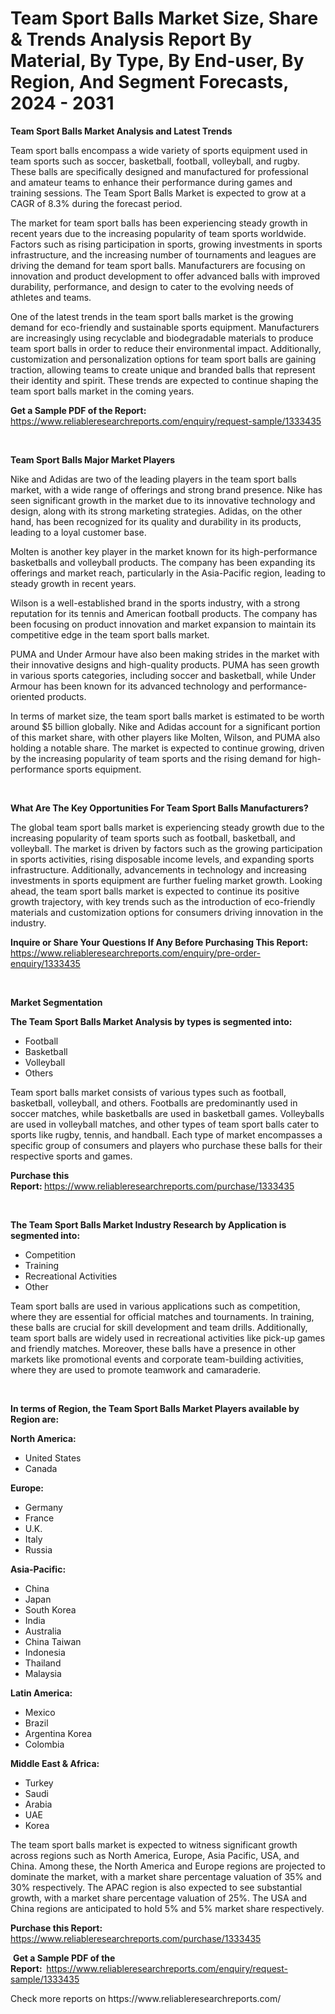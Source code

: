 <p><h1>Team Sport Balls Market Size, Share & Trends Analysis Report By Material, By Type, By End-user, By Region, And Segment Forecasts, 2024 - 2031</h1></p><p><strong>Team Sport Balls Market Analysis and Latest Trends</strong></p>
<p><p>Team sport balls encompass a wide variety of sports equipment used in team sports such as soccer, basketball, football, volleyball, and rugby. These balls are specifically designed and manufactured for professional and amateur teams to enhance their performance during games and training sessions. The Team Sport Balls Market is expected to grow at a CAGR of 8.3% during the forecast period.</p><p>The market for team sport balls has been experiencing steady growth in recent years due to the increasing popularity of team sports worldwide. Factors such as rising participation in sports, growing investments in sports infrastructure, and the increasing number of tournaments and leagues are driving the demand for team sport balls. Manufacturers are focusing on innovation and product development to offer advanced balls with improved durability, performance, and design to cater to the evolving needs of athletes and teams.</p><p>One of the latest trends in the team sport balls market is the growing demand for eco-friendly and sustainable sports equipment. Manufacturers are increasingly using recyclable and biodegradable materials to produce team sport balls in order to reduce their environmental impact. Additionally, customization and personalization options for team sport balls are gaining traction, allowing teams to create unique and branded balls that represent their identity and spirit. These trends are expected to continue shaping the team sport balls market in the coming years.</p></p>
<p><strong>Get a Sample PDF of the Report:&nbsp;</strong> <a href="https://www.reliableresearchreports.com/enquiry/request-sample/1333435">https://www.reliableresearchreports.com/enquiry/request-sample/1333435</a></p>
<p>&nbsp;</p>
<p><strong>Team Sport Balls Major Market Players</strong></p>
<p><p>Nike and Adidas are two of the leading players in the team sport balls market, with a wide range of offerings and strong brand presence. Nike has seen significant growth in the market due to its innovative technology and design, along with its strong marketing strategies. Adidas, on the other hand, has been recognized for its quality and durability in its products, leading to a loyal customer base.</p><p>Molten is another key player in the market known for its high-performance basketballs and volleyball products. The company has been expanding its offerings and market reach, particularly in the Asia-Pacific region, leading to steady growth in recent years.</p><p>Wilson is a well-established brand in the sports industry, with a strong reputation for its tennis and American football products. The company has been focusing on product innovation and market expansion to maintain its competitive edge in the team sport balls market.</p><p>PUMA and Under Armour have also been making strides in the market with their innovative designs and high-quality products. PUMA has seen growth in various sports categories, including soccer and basketball, while Under Armour has been known for its advanced technology and performance-oriented products.</p><p>In terms of market size, the team sport balls market is estimated to be worth around $5 billion globally. Nike and Adidas account for a significant portion of this market share, with other players like Molten, Wilson, and PUMA also holding a notable share. The market is expected to continue growing, driven by the increasing popularity of team sports and the rising demand for high-performance sports equipment.</p></p>
<p>&nbsp;</p>
<p><strong>What Are The Key Opportunities For Team Sport Balls Manufacturers?</strong></p>
<p><p>The global team sport balls market is experiencing steady growth due to the increasing popularity of team sports such as football, basketball, and volleyball. The market is driven by factors such as the growing participation in sports activities, rising disposable income levels, and expanding sports infrastructure. Additionally, advancements in technology and increasing investments in sports equipment are further fueling market growth. Looking ahead, the team sport balls market is expected to continue its positive growth trajectory, with key trends such as the introduction of eco-friendly materials and customization options for consumers driving innovation in the industry.</p></p>
<p><strong>Inquire or Share Your Questions If Any Before Purchasing This Report:</strong> <a href="https://www.reliableresearchreports.com/enquiry/pre-order-enquiry/1333435">https://www.reliableresearchreports.com/enquiry/pre-order-enquiry/1333435</a></p>
<p>&nbsp;</p>
<p><strong>Market Segmentation</strong></p>
<p><strong>The Team Sport Balls Market Analysis by types is segmented into:</strong></p>
<p><ul><li>Football</li><li>Basketball</li><li>Volleyball</li><li>Others</li></ul></p>
<p><p>Team sport balls market consists of various types such as football, basketball, volleyball, and others. Footballs are predominantly used in soccer matches, while basketballs are used in basketball games. Volleyballs are used in volleyball matches, and other types of team sport balls cater to sports like rugby, tennis, and handball. Each type of market encompasses a specific group of consumers and players who purchase these balls for their respective sports and games.</p></p>
<p><strong>Purchase this Report:&nbsp;</strong><a href="https://www.reliableresearchreports.com/purchase/1333435">https://www.reliableresearchreports.com/purchase/1333435</a></p>
<p>&nbsp;</p>
<p><strong>The Team Sport Balls Market Industry Research by Application is segmented into:</strong></p>
<p><ul><li>Competition</li><li>Training</li><li>Recreational Activities</li><li>Other</li></ul></p>
<p><p>Team sport balls are used in various applications such as competition, where they are essential for official matches and tournaments. In training, these balls are crucial for skill development and team drills. Additionally, team sport balls are widely used in recreational activities like pick-up games and friendly matches. Moreover, these balls have a presence in other markets like promotional events and corporate team-building activities, where they are used to promote teamwork and camaraderie.</p></p>
<p>&nbsp;</p>
<p><strong>In terms of Region, the Team Sport Balls Market Players available by Region are:</strong></p>
<p>
    <p> <strong> North America: </strong>
        <ul>
            <li>United States</li>
            <li>Canada</li>
        </ul>
        </p> 
    <p> <strong> Europe: </strong>
        <ul>
            <li>Germany</li>
            <li>France</li>
            <li>U.K.</li>
            <li>Italy</li>
            <li>Russia</li>
        </ul>
        </p> 
    <p> <strong> Asia-Pacific: </strong>
        <ul>
            <li>China</li>
            <li>Japan</li>
            <li>South Korea</li>
            <li>India</li>
            <li>Australia</li>
            <li>China Taiwan</li>
            <li>Indonesia</li>
            <li>Thailand</li>
            <li>Malaysia</li>
        </ul>
        </p> 
    <p> <strong> Latin America: </strong>
        <ul>
            <li>Mexico</li>
            <li>Brazil</li>
            <li>Argentina Korea</li>
            <li>Colombia</li>
        </ul>
        </p> 
    <p> <strong> Middle East & Africa: </strong>
        <ul>
            <li>Turkey</li>
            <li>Saudi</li>
            <li>Arabia</li>
            <li>UAE</li>
            <li>Korea</li>
        </ul>
    </p>
    </p>
<p><p>The team sport balls market is expected to witness significant growth across regions such as North America, Europe, Asia Pacific, USA, and China. Among these, the North America and Europe regions are projected to dominate the market, with a market share percentage valuation of 35% and 30% respectively. The APAC region is also expected to see substantial growth, with a market share percentage valuation of 25%. The USA and China regions are anticipated to hold 5% and 5% market share respectively.</p></p>
<p><strong>Purchase this Report: </strong><a href="https://www.reliableresearchreports.com/purchase/1333435">https://www.reliableresearchreports.com/purchase/1333435</a></p>
<p>&nbsp;<strong>Get a Sample PDF of the Report:&nbsp;&nbsp;</strong><a href="https://www.reliableresearchreports.com/enquiry/request-sample/1333435">https://www.reliableresearchreports.com/enquiry/request-sample/1333435</a></p>
<p><strong></strong></p>
<p>Check more reports on https://www.reliableresearchreports.com/</p>
